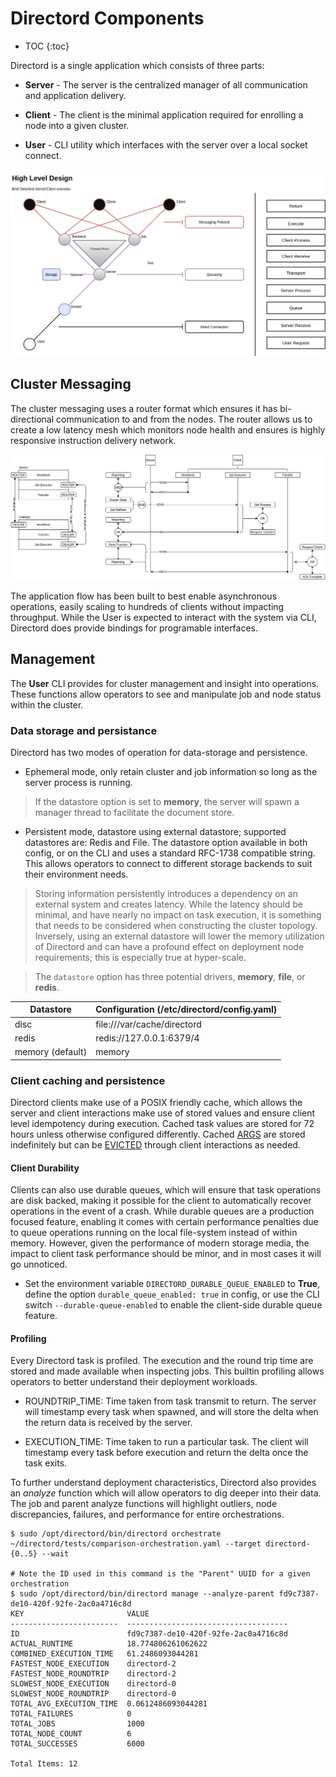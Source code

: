 # Directord Components

* TOC
{:toc}

Directord is a single application which consists of three parts:

* **Server** - The server is the centralized manager of all communication and
  application delivery.

* **Client** - The client is the minimal application required for enrolling a
  node into a given cluster.

* **User** - CLI utility which interfaces with the server over a local socket
  connect.

![Directord-Data-flow](assets/highlevel-messaging.png)

## Cluster Messaging

The cluster messaging uses a router format which ensures it has bi-directional
communication to and from the nodes. The router allows us to create a low
latency mesh which monitors node health and ensures is highly responsive
instruction delivery network.

![Directord-Data-flow](assets/Directord-Data-flow.png)

The application flow has been built to best enable asynchronous operations,
easily scaling to hundreds of clients without impacting throughput. While the
User is expected to interact with the system via CLI, Directord does provide
bindings for programable interfaces.

## Management

The **User** CLI provides for cluster management and insight into operations.
These functions allow operators to see and manipulate job and node status within
the cluster.

### Data storage and persistance

Directord has two modes of operation for data-storage and persistence.

* Ephemeral mode, only retain cluster and job information so long as the server
  process is running.

> If the datastore option is set to **memory**, the server will spawn a manager
  thread to facilitate the document store.

* Persistent mode, datastore using external datastore; supported datastores
  are: Redis and File. The datastore option available in both config, or on the
  CLI and uses a standard RFC-1738 compatible string. This allows operators to
  connect to different storage backends to suit their environment needs.

> Storing information persistently introduces a dependency on an external
  system and creates latency. While the latency should be minimal, and have
  nearly no impact on task execution, it is something that needs to be considered
  when constructing the cluster topology. Inversely, using an external datastore
  will lower the memory utilization of Directord and can have a profound effect
  on deployment node requirements; this is especially true at hyper-scale.

> The `datastore` option has three potential drivers, **memory**, **file**,
  or **redis**.

| Datastore               | Configuration (/etc/directord/config.yaml) |
| ----------------------- | ------------------------------------------ |
| disc                    | file:///var/cache/directord                |
| redis                   | redis://127.0.0.1:6379/4                   |
| memory (default)        | memory                                     |

### Client caching and persistence

Directord clients make use of a POSIX friendly cache, which allows the server
and client interactions make use of stored values and ensure client level
idempotency during execution. Cached task values are stored for 72 hours
unless otherwise configured differently. Cached [ARGS](components.md#arg)
are stored indefinitely but can be [EVICTED](components.md#cacheevict)
through client interactions as needed.

#### Client Durability

Clients can also use durable queues, which will ensure that task operations
are disk backed, making it possible for the client to automatically recover
operations in the event of a crash. While durable queues are a production
focused feature, enabling it comes with certain performance penalties due to
queue operations running on the local file-system instead of within memory.
However, given the performance of modern storage media, the impact to
client task performance should be minor, and in most cases it will go
unnoticed.

* Set the environment variable `DIRECTORD_DURABLE_QUEUE_ENABLED` to **True**,
  define the option `durable_queue_enabled: true` in config,  or use the CLI
  switch `--durable-queue-enabled` to enable the client-side durable queue
  feature.

#### Profiling

Every Directord task is profiled. The execution and the round trip time are
stored and made available when inspecting jobs. This builtin profiling allows
operators to better understand their deployment workloads.

* ROUNDTRIP_TIME: Time taken from task transmit to return. The server will
  timestamp every task when spawned, and will store the delta when the return
  data is received by the server.

* EXECUTION_TIME: Time taken to run a particular task. The client will
  timestamp every task before execution and return the delta once the task
  exits.

To further understand deployment characteristics, Directord also provides an
*analyze* function which will allow operators to dig deeper into their data.
The job and parent analyze functions will highlight outliers, node
discrepancies, failures, and performance for entire orchestrations.

``` shell
$ sudo /opt/directord/bin/directord orchestrate ~/directord/tests/comparison-orchestration.yaml --target directord-{0..5} --wait

# Note the ID used in this command is the "Parent" UUID for a given orchestration
$ sudo /opt/directord/bin/directord manage --analyze-parent fd9c7387-de10-420f-92fe-2ac0a4716c8d
KEY                       VALUE
------------------------  ------------------------------------
ID                        fd9c7387-de10-420f-92fe-2ac0a4716c8d
ACTUAL_RUNTIME            18.774806261062622
COMBINED_EXECUTION_TIME   61.2486093044281
FASTEST_NODE_EXECUTION    directord-2
FASTEST_NODE_ROUNDTRIP    directord-2
SLOWEST_NODE_EXECUTION    directord-0
SLOWEST_NODE_ROUNDTRIP    directord-0
TOTAL_AVG_EXECUTION_TIME  0.0612486093044281
TOTAL_FAILURES            0
TOTAL_JOBS                1000
TOTAL_NODE_COUNT          6
TOTAL_SUCCESSES           6000

Total Items: 12
```
